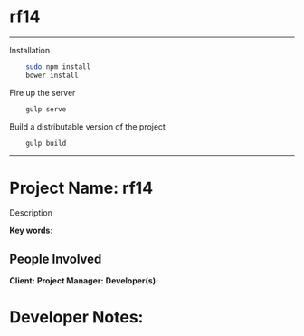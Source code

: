  rf14
=====================

---------------

Installation


```sh
    sudo npm install
    bower install
```

Fire up the server

```sh
    gulp serve
```

Build a distributable version of the project

```sh
    gulp build
```



----------

# Project Name:  rf14

Description

**Key words**: 

## People Involved
**Client:** 
**Project Manager:** 
**Developer(s):** 

# Developer Notes:
